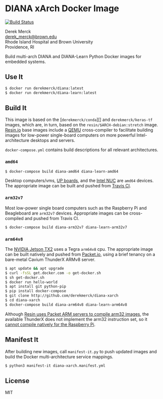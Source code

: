 DIANA xArch Docker Image
==========================

[![Build Status](https://travis-ci.org/derekmerck/docker-diana-xarch.svg?branch=master)](https://travis-ci.org/derekmerck/docker-diana-xarch)

Derek Merck  
<derek_merck@brown.edu>  
Rhode Island Hospital and Brown University  
Providence, RI  

Build multi-arch DIANA and DIANA-Learn Python Docker images for embedded systems.


Use It
----------------------

```bash
$ docker run derekmerck/diana:latest
$ docker run derekmerck/diana-learn:latest
```


Build It
--------------

This image is based on the [`derekmerck/conda`][] and `derekmerck/keras-tf` images, which are, in turn, based on the `resin/$ARCH-debian:stretch` image.  [Resin.io][] base images include a [QEMU][] cross-compiler to facilitate building images for low-power single-board computers on more powerful Intel-architecture desktops and servers.

`docker-compose.yml` contains build descriptions for all relevant architectures.

[derekmerck/conda]: https://github.com/derekmerck/docker-conda-xarch
[Resin.io]: http://resin.io
[QEMU]: https://www.qemu.org


### `amd64`

```bash
$ docker-compose build diana-amd64 diana-learn-amd64
```

Desktop computers/vms, [UP boards][], and the [Intel NUC][] are `amd64` devices.  The appropriate image can be built and pushed from [Travis CI][].

[UP boards]: http://www.up-board.org/upcore/
[Intel NUC]: https://www.intel.com/content/www/us/en/products/boards-kits/nuc.html
[Travis CI]: https://travis-ci.org


### `arm32v7`

Most low-power single board computers such as the Raspberry Pi and Beagleboard are `arm32v7` devices.  Appropriate images can be cross-compiled and pushed from Travis CI.

```bash
$ docker-compose build diana-arm32v7 diana-learn-arm32v7
```

[Raspberry Pi]: https://www.raspberrypi.org
[Beagleboard]: https://beagleboard.org


### `arm64v8`
 
The [NVIDIA Jetson TX2][] uses a Tegra `arm64v8` cpu.  The appropriate image can be built natively and pushed from [Packet.io][], using a brief tenancy on a bare-metal Cavium ThunderX ARMv8 server.

```bash
$ apt update && apt upgrade
$ curl -fsSL get.docker.com -o get-docker.sh
$ sh get-docker.sh 
$ docker run hello-world
$ apt install git python-pip
$ pip install docker-compose
$ git clone http://github.com/derekmerck/diana-xarch
$ cd diana-xarch
$ docker-compose build diana-arm64v8 diana-learn-arm64v8
```

Although [Resin uses Packet ARM servers to compile arm32 images][resin-on-packet], the available ThunderX does not implement the arm32 instruction set, so it [cannot compile natively for the Raspberry Pi][no-arm32].

[NVIDIA Jetson TX2]: https://developer.nvidia.com/embedded/buy/jetson-tx2
[Packet.io]: https://packet.io
[resin-on-packet]: https://resin.io/blog/docker-builds-on-arm-servers-youre-not-crazy-your-builds-really-are-5x-faster/
[no-arm32]: https://gitlab.com/gitlab-org/omnibus-gitlab/issues/2544


Manifest It
----------------

After building new images, call `manifest-it.py` to push updated images and build the Docker
multi-architecture service mappings.

```bash
$ python3 manifest-it diana-xarch.manifest.yml
```


License
-------

MIT
